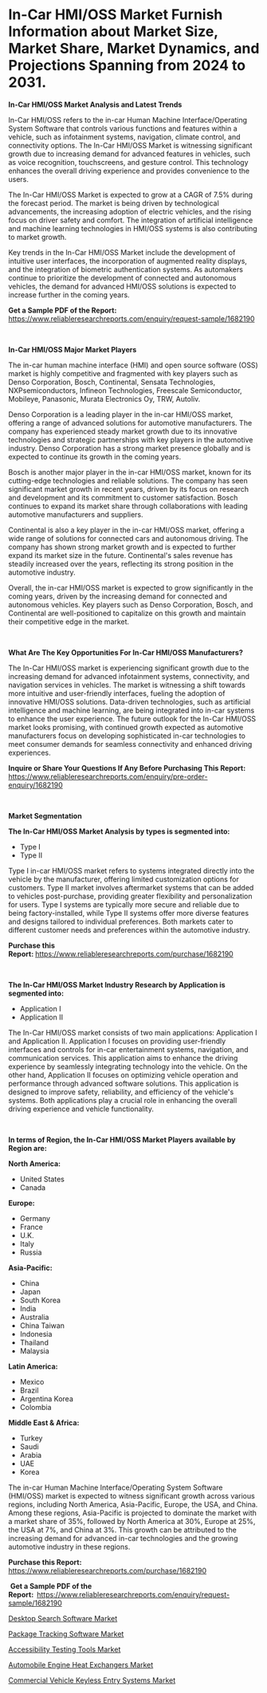 <p><h1>In-Car HMI/OSS Market Furnish Information about Market Size, Market Share, Market Dynamics, and Projections Spanning from 2024 to 2031.</h1></p><p><strong>In-Car HMI/OSS Market Analysis and Latest Trends</strong></p>
<p><p>In-Car HMI/OSS refers to the in-car Human Machine Interface/Operating System Software that controls various functions and features within a vehicle, such as infotainment systems, navigation, climate control, and connectivity options. The In-Car HMI/OSS Market is witnessing significant growth due to increasing demand for advanced features in vehicles, such as voice recognition, touchscreens, and gesture control. This technology enhances the overall driving experience and provides convenience to the users.</p><p>The In-Car HMI/OSS Market is expected to grow at a CAGR of 7.5% during the forecast period. The market is being driven by technological advancements, the increasing adoption of electric vehicles, and the rising focus on driver safety and comfort. The integration of artificial intelligence and machine learning technologies in HMI/OSS systems is also contributing to market growth.</p><p>Key trends in the In-Car HMI/OSS Market include the development of intuitive user interfaces, the incorporation of augmented reality displays, and the integration of biometric authentication systems. As automakers continue to prioritize the development of connected and autonomous vehicles, the demand for advanced HMI/OSS solutions is expected to increase further in the coming years.</p></p>
<p><strong>Get a Sample PDF of the Report:&nbsp;</strong> <a href="https://www.reliableresearchreports.com/enquiry/request-sample/1682190">https://www.reliableresearchreports.com/enquiry/request-sample/1682190</a></p>
<p>&nbsp;</p>
<p><strong>In-Car HMI/OSS Major Market Players</strong></p>
<p><p>The in-car human machine interface (HMI) and open source software (OSS) market is highly competitive and fragmented with key players such as Denso Corporation, Bosch, Continental, Sensata Technologies, NXPsemiconductors, Infineon Technologies, Freescale Semiconductor, Mobileye, Panasonic, Murata Electronics Oy, TRW, Autoliv.</p><p>Denso Corporation is a leading player in the in-car HMI/OSS market, offering a range of advanced solutions for automotive manufacturers. The company has experienced steady market growth due to its innovative technologies and strategic partnerships with key players in the automotive industry. Denso Corporation has a strong market presence globally and is expected to continue its growth in the coming years.</p><p>Bosch is another major player in the in-car HMI/OSS market, known for its cutting-edge technologies and reliable solutions. The company has seen significant market growth in recent years, driven by its focus on research and development and its commitment to customer satisfaction. Bosch continues to expand its market share through collaborations with leading automotive manufacturers and suppliers.</p><p>Continental is also a key player in the in-car HMI/OSS market, offering a wide range of solutions for connected cars and autonomous driving. The company has shown strong market growth and is expected to further expand its market size in the future. Continental's sales revenue has steadily increased over the years, reflecting its strong position in the automotive industry.</p><p>Overall, the in-car HMI/OSS market is expected to grow significantly in the coming years, driven by the increasing demand for connected and autonomous vehicles. Key players such as Denso Corporation, Bosch, and Continental are well-positioned to capitalize on this growth and maintain their competitive edge in the market.</p></p>
<p>&nbsp;</p>
<p><strong>What Are The Key Opportunities For In-Car HMI/OSS Manufacturers?</strong></p>
<p><p>The In-Car HMI/OSS market is experiencing significant growth due to the increasing demand for advanced infotainment systems, connectivity, and navigation services in vehicles. The market is witnessing a shift towards more intuitive and user-friendly interfaces, fueling the adoption of innovative HMI/OSS solutions. Data-driven technologies, such as artificial intelligence and machine learning, are being integrated into in-car systems to enhance the user experience. The future outlook for the In-Car HMI/OSS market looks promising, with continued growth expected as automotive manufacturers focus on developing sophisticated in-car technologies to meet consumer demands for seamless connectivity and enhanced driving experiences.</p></p>
<p><strong>Inquire or Share Your Questions If Any Before Purchasing This Report:</strong> <a href="https://www.reliableresearchreports.com/enquiry/pre-order-enquiry/1682190">https://www.reliableresearchreports.com/enquiry/pre-order-enquiry/1682190</a></p>
<p>&nbsp;</p>
<p><strong>Market Segmentation</strong></p>
<p><strong>The In-Car HMI/OSS Market Analysis by types is segmented into:</strong></p>
<p><ul><li>Type I</li><li>Type II</li></ul></p>
<p><p>Type I in-car HMI/OSS market refers to systems integrated directly into the vehicle by the manufacturer, offering limited customization options for customers. Type II market involves aftermarket systems that can be added to vehicles post-purchase, providing greater flexibility and personalization for users. Type I systems are typically more secure and reliable due to being factory-installed, while Type II systems offer more diverse features and designs tailored to individual preferences. Both markets cater to different customer needs and preferences within the automotive industry.</p></p>
<p><strong>Purchase this Report:&nbsp;</strong><a href="https://www.reliableresearchreports.com/purchase/1682190">https://www.reliableresearchreports.com/purchase/1682190</a></p>
<p>&nbsp;</p>
<p><strong>The In-Car HMI/OSS Market Industry Research by Application is segmented into:</strong></p>
<p><ul><li>Application I</li><li>Application II</li></ul></p>
<p><p>The In-Car HMI/OSS market consists of two main applications: Application I and Application II. Application I focuses on providing user-friendly interfaces and controls for in-car entertainment systems, navigation, and communication services. This application aims to enhance the driving experience by seamlessly integrating technology into the vehicle. On the other hand, Application II focuses on optimizing vehicle operation and performance through advanced software solutions. This application is designed to improve safety, reliability, and efficiency of the vehicle's systems. Both applications play a crucial role in enhancing the overall driving experience and vehicle functionality.</p></p>
<p>&nbsp;</p>
<p><strong>In terms of Region, the In-Car HMI/OSS Market Players available by Region are:</strong></p>
<p>
    <p> <strong> North America: </strong>
        <ul>
            <li>United States</li>
            <li>Canada</li>
        </ul>
        </p> 
    <p> <strong> Europe: </strong>
        <ul>
            <li>Germany</li>
            <li>France</li>
            <li>U.K.</li>
            <li>Italy</li>
            <li>Russia</li>
        </ul>
        </p> 
    <p> <strong> Asia-Pacific: </strong>
        <ul>
            <li>China</li>
            <li>Japan</li>
            <li>South Korea</li>
            <li>India</li>
            <li>Australia</li>
            <li>China Taiwan</li>
            <li>Indonesia</li>
            <li>Thailand</li>
            <li>Malaysia</li>
        </ul>
        </p> 
    <p> <strong> Latin America: </strong>
        <ul>
            <li>Mexico</li>
            <li>Brazil</li>
            <li>Argentina Korea</li>
            <li>Colombia</li>
        </ul>
        </p> 
    <p> <strong> Middle East & Africa: </strong>
        <ul>
            <li>Turkey</li>
            <li>Saudi</li>
            <li>Arabia</li>
            <li>UAE</li>
            <li>Korea</li>
        </ul>
    </p>
    </p>
<p><p>The in-car Human Machine Interface/Operating System Software (HMI/OSS) market is expected to witness significant growth across various regions, including North America, Asia-Pacific, Europe, the USA, and China. Among these regions, Asia-Pacific is projected to dominate the market with a market share of 35%, followed by North America at 30%, Europe at 25%, the USA at 7%, and China at 3%. This growth can be attributed to the increasing demand for advanced in-car technologies and the growing automotive industry in these regions.</p></p>
<p><strong>Purchase this Report: </strong><a href="https://www.reliableresearchreports.com/purchase/1682190">https://www.reliableresearchreports.com/purchase/1682190</a></p>
<p>&nbsp;<strong>Get a Sample PDF of the Report:&nbsp;&nbsp;</strong><a href="https://www.reliableresearchreports.com/enquiry/request-sample/1682190">https://www.reliableresearchreports.com/enquiry/request-sample/1682190</a></p>
<p><strong></strong></p>
<p><p><a href="https://medium.com/@charvi.reportprime/desktop-search-software-market-research-report-its-history-and-forecast-2024-to-2031-5a3b76cde36b">Desktop Search Software Market</a></p><p><a href="https://medium.com/@dessiefadel/package-tracking-software-market-trends-and-market-analysis-forecasted-for-period-2024-2031-2c13454e4962">Package Tracking Software Market</a></p><p><a href="https://medium.com/@charvi.reportprime/accessibility-testing-tools-market-share-evolution-and-market-growth-trends-2024-2031-2881cc4d4ef5">Accessibility Testing Tools Market</a></p><p><a href="https://github.com/Krish2023na/Market-Research-Report-List-3/blob/main/automobile-engine-heat-exchangers-market.md">Automobile Engine Heat Exchangers Market</a></p><p><a href="https://github.com/RickHolmes3/Market-Research-Report-List-3/blob/main/commercial-vehicle-keyless-entry-systems-market.md">Commercial Vehicle Keyless Entry Systems Market</a></p></p>